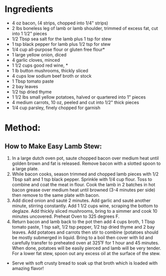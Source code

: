 # Ingredients

- 4 oz bacon, (4 strips, chopped into 1/4" strips)
- 2 lbs boneless leg of lamb or lamb shoulder, trimmed of excess fat, cut into 1 1/2" pieces
- 1/2 Tbsp sea salt for the lamb plus 1 tsp for stew
- 1 tsp black pepper for lamb plus 1/2 tsp for stew
- 1/4 cup all-purpose flour or gluten free flour*
- 1 large yellow onion, diced
- 4 garlic cloves, minced
- 1 1/2 cups good red wine, *
- 1 lb button mushrooms, thickly sliced
- 4 cups low sodium beef broth or stock
- 1 Tbsp tomato paste
- 2 bay leaves
- 1/2 tsp dried thyme
- 1 1/2 lbs small yellow potatoes, halved or quartered into 1" pieces
- 4 medium carrots, 10 oz, peeled and cut into 1/2" thick pieces
- 1/4 cup parsley, finely chopped for garnish

# Method:

## How to Make Easy Lamb Stew:
1. In a large dutch oven pot, saute chopped bacon over medium heat until golden brown and fat is released. Remove bacon with a slotted spoon to a large plate.
2. While bacon cooks, season trimmed and chopped lamb pieces with 1/2 Tbsp salt and 1 tsp black pepper. Sprinkle with 1/4 cup flour. Toss to combine and coat the meat in flour. Cook the lamb in 2 batches in hot bacon grease over medium heat until browned (3-4 minutes per side) then remove to the same plate with bacon.
3. Add diced onion and sauté 2 minutes. Add garlic and sauté another minute, stirring constantly. Add 1 1/2 cups wine, scraping the bottom to deglaze. Add thickly sliced mushrooms, bring to a simmer and cook 10 minutes uncovered. Preheat Oven to 325 degrees F.
4. Return bacon and lamb back to the pot then add 4 cups broth, 1 Tbsp tomato paste, 1 tsp salt, 1/2 tsp pepper, 1/2 tsp dried thyme and 2 bay leaves. Add potatoes and carrots then stir to combine (potatoes should be mostly submerged in liquid. Bring to a boil then cover with lid and carefully transfer to preheated oven at 325˚F for 1 hour and 45 minutes. When done, potatoes will be easily pierced and lamb will be very tender. For a lower fat stew, spoon out any excess oil at the surface of the stew.

- Serve with soft crusty bread to soak up that broth which is loaded with amazing flavor!


